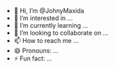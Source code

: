 - 👋 Hi, I’m @JohnyMaxida
- 👀 I’m interested in ...
- 🌱 I’m currently learning ...
- 💞️ I’m looking to collaborate on ...
- 📫 How to reach me ...
- 😄 Pronouns: ...
- ⚡ Fun fact: ...

<!---
JohnyMaxida/JohnyMaxida is a ✨ special ✨ repository because its `README.md` (this file) appears on your GitHub profile.
You can click the Preview link to take a look at your changes.
--->
